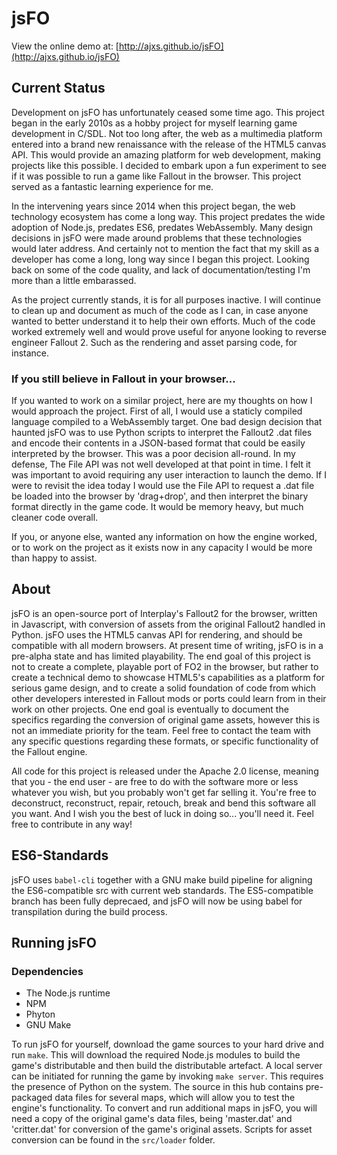 # jsFO

View the online demo at: [http://ajxs.github.io/jsFO](http://ajxs.github.io/jsFO)

## Current Status
Development on jsFO has unfortunately ceased some time ago. This project began in the early 2010s as a hobby project for myself learning game development in C/SDL. Not too long after, the web as a multimedia platform entered into a brand new renaissance with the release of the HTML5 canvas API. This would provide an amazing platform for web development, making projects like this possible. I decided to embark upon a fun experiment to see if it was possible to run a game like Fallout in the browser. This project served as a fantastic learning experience for me.

In the intervening years since 2014 when this project began, the web technology ecosystem has come a long way. This project predates the wide adoption of Node.js, predates ES6, predates WebAssembly. Many design decisions in jsFO were made around problems that these technologies would later address. And certainly not to mention the fact that my skill as a developer has come a long, long way since I began this project. Looking back on some of the code quality, and lack of documentation/testing I'm more than a little embarassed.

As the project currently stands, it is for all purposes inactive. I will continue to clean up and document as much of the code as I can, in case anyone wanted to better understand it to help their own efforts. Much of the code worked extremely well and would prove useful for anyone looking to reverse engineer Fallout 2. Such as the rendering and asset parsing code, for instance.

### If you still believe in Fallout in your browser...

If you wanted to work on a similar project, here are my thoughts on how I would approach the project. First of all, I would use a staticly compiled language compiled to a WebAssembly target.
One bad design decision that haunted jsFO was to use Python scripts to interpret the Fallout2 .dat files and encode their contents in a JSON-based format that could be easily interpreted by the browser. This was a poor decision all-round. In my defense, The File API was not well developed at that point in time. I felt it was important to avoid requiring any user interaction to launch the demo. If I were to revisit the idea today I would use the File API to request a .dat file be loaded into the browser by 'drag+drop', and then interpret the binary format directly in the game code. It would be memory heavy, but much cleaner code overall.

If you, or anyone else, wanted any information on how the engine worked, or to work on the project as it exists now in any capacity I would be more than happy to assist.


## About

jsFO is an open-source port of Interplay's Fallout2 for the browser, written in Javascript, with conversion of assets from the original Fallout2 handled in Python.
jsFO uses the HTML5 canvas API for rendering, and should be compatible with all modern browsers.
At present time of writing, jsFO is in a pre-alpha state and has limited playability.
The end goal of this project is not to create a complete, playable port of FO2 in the browser, but rather to create a technical demo to showcase HTML5's capabilities as a platform for serious game design, and to create a solid foundation of code from which other developers interested in Fallout mods or ports could learn from in their work on other projects.
One end goal is eventually to document the specifics regarding the conversion of original game assets, however this is not an immediate priority for the team. Feel free to contact the team with any specific questions regarding these formats, or specific functionality of the Fallout engine.

All code for this project is released under the Apache 2.0 license, meaning that you - the end user - are free to do with the software more or less whatever you wish, but you probably won't get far selling it. You're free to deconstruct, reconstruct, repair, retouch, break and bend this software all you want. And I wish you the best of luck in doing so... you'll need it. Feel free to contribute in any way!

## ES6-Standards
jsFO uses `babel-cli` together with a GNU make build pipeline for aligning the ES6-compatible src with current web standards. The ES5-compatible branch has been fully deprecaed, and jsFO will now be using babel for transpilation during the build process.

## Running jsFO

### Dependencies
- The Node.js runtime
- NPM
- Phyton
- GNU Make

To run jsFO for yourself, download the game sources to your hard drive and run `make`. This will download the required Node.js modules to build the game's distributable and then build the distributable artefact. A local server can be initiated for running the game by invoking `make server`. This requires the presence of Python on the system.
The source in this hub contains pre-packaged data files for several maps, which will allow you to test the engine's functionality. To convert and run additional maps in jsFO, you will need a copy of the original game's data files, being 'master.dat' and 'critter.dat' for conversion of the game's original assets.
Scripts for asset conversion can be found in the `src/loader` folder.
